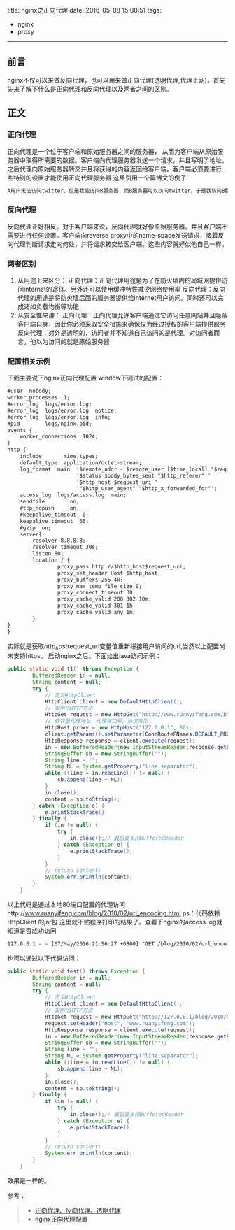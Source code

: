 title: nginx之正向代理
date: 2016-05-08 15:00:51
tags:
- nginx
- proxy

---
## 前言
nginx不仅可以来做反向代理，也可以用来做正向代理(透明代理,代理上网)，首先先来了解下什么是正向代理和反向代理以及两者之间的区别。

## 正文
### 正向代理
正向代理是一个位于客户端和原始服务器之间的服务器， 从而为客户端从原始服务器中取得所需要的数据。客户端向代理服务器发送一个请求，并且写明了地址。之后代理向原始服务器转交并且将获得的内容返回给客户端。客户端必须要进行一些特别的设置才能使用正向代理服务器
 这里引用一个篇博文的例子
```html
A用户无法访问twitter，但是我能访问B服务器，而B服务器可以访问twitter。于是我访问B服务器，告诉它”嗨，伙计，我要访问twitter“，B服务器收到请求后，去访问twitter，twitter把响应信息返回给B服务器，B服务器再把响应信息返回给A。这样，通过B代理服务器，就实现了翻墙。
```

### 反向代理
反向代理正好相反。对于客户端来说，反向代理就好像原始服务器。并且客户端不需要进行任何设置。客户端向reverse proxy中的name-space发送请求，接着反向代理判断请求走向何处，并将请求转交给客户端。这些内容就好似他自己一样。

### 两者区别
1. 从用途上来区分：
正向代理：正向代理用途是为了在防火墙内的局域网提供访问internet的途径。另外还可以使用缓冲特性减少网络使用率
反向代理：反向代理的用途是将防火墙后面的服务器提供给internet用户访问。同时还可以完成诸如负载均衡等功能
2. 从安全性来讲：
正向代理：正向代理允许客户端通过它访问任意网站并且隐蔽客户端自身，因此你必须采取安全措施来确保仅为经过授权的客户端提供服务
反向代理：对外是透明的，访问者并不知道自己访问的是代理。对访问者而言，他以为访问的就是原始服务器

### 配置相关示例
下面主要说下nginx正向代理配置
window下测试的配置：
```xml
#user  nobody;
worker_processes  1;
#error_log  logs/error.log;
#error_log  logs/error.log  notice;
#error_log  logs/error.log  info;
#pid        logs/nginx.pid;
events {
    worker_connections  1024;
}
http {
    include       mime.types;
    default_type  application/octet-stream;
    log_format  main  '$remote_addr - $remote_user [$time_local] "$request" '
                      '$status $body_bytes_sent "$http_referer" '
	                  '$http_host $request_uri '
                      '"$http_user_agent" "$http_x_forwarded_for"';
    access_log  logs/access.log  main;
    sendfile        on;
    #tcp_nopush     on;
    #keepalive_timeout  0;
    keepalive_timeout  65;
    #gzip  on;
    server{
        resolver 8.8.8.8;
        resolver_timeout 30s;
        listen 80;
        location / {
                proxy_pass http://$http_host$request_uri;
                proxy_set_header Host $http_host;
                proxy_buffers 256 4k;
                proxy_max_temp_file_size 0;
                proxy_connect_timeout 30;
                proxy_cache_valid 200 302 10m;
                proxy_cache_valid 301 1h;
                proxy_cache_valid any 1m;
        }
}
}
```

实际就是获取$http_host$request_uri变量值重新拼接用户访问的url,当然以上配置尚未支持https。
启动nginx之后。下面给出java访问示例：
```java
public static void t1() throws Exception {
		BufferedReader in = null;
		String content = null;
		try {
			// 定义HttpClient
			HttpClient client = new DefaultHttpClient();
			// 实例化HTTP方法
			HttpGet request = new HttpGet("http://www.ruanyifeng.com/blog/2010/02/url_encoding.html");
			// 依次是代理地址，代理端口号，协议类型
			HttpHost proxy = new HttpHost("127.0.0.1", 80);
			client.getParams().setParameter(ConnRoutePNames.DEFAULT_PROXY, proxy);
			HttpResponse response = client.execute(request);
			in = new BufferedReader(new InputStreamReader(response.getEntity().getContent()));
			StringBuffer sb = new StringBuffer("");
			String line = "";
			String NL = System.getProperty("line.separator");
			while ((line = in.readLine()) != null) {
				sb.append(line + NL);
			}
			in.close();
			content = sb.toString();
		} catch (Exception e) {
			e.printStackTrace();
		} finally {
			if (in != null) {
				try {
					in.close();// 最后要关闭BufferedReader
				} catch (Exception e) {
					e.printStackTrace();
				}
			}
			// return content;
			System.err.println(content);
		}
	}
```
以上代码是通过本地80端口配置的代理访问http://www.ruanyifeng.com/blog/2010/02/url_encoding.html  ps：代码依赖HttpClient
的jar包
这里就不贴程序打印的结果了。查看下nginx的access.log就知道是否成功访问
```xml
127.0.0.1 - - [07/May/2016:21:56:27 +0800] "GET /blog/2010/02/url_encoding.html HTTP/1.1" 200 99394 "-" www.ruanyifeng.com /blog/2010/02/url_encoding.html "Apache-HttpClient/4.3.6 (java 1.5)" "-"
```

也可以通过以下代码访问：
```java
public static void test() throws Exception {
		BufferedReader in = null;
		String content = null;
		try {
			// 定义HttpClient
			HttpClient client = new DefaultHttpClient();
			// 实例化HTTP方法
			HttpGet request = new HttpGet("http://127.0.0.1/blog/2010/02/url_encoding.html");
			request.setHeader("Host", "www.ruanyifeng.com");
			HttpResponse response = client.execute(request);
			in = new BufferedReader(new InputStreamReader(response.getEntity().getContent()));
			StringBuffer sb = new StringBuffer("");
			String line = "";
			String NL = System.getProperty("line.separator");
			while ((line = in.readLine()) != null) {
				sb.append(line + NL);
			}
			in.close();
			content = sb.toString();
		} finally {
			if (in != null) {
				try {
					in.close();// 最后要关闭BufferedReader
				} catch (Exception e) {
					e.printStackTrace();
				}
			}
			// return content;
			System.err.println(content);
		}
	}
```
效果是一样的。


参考：
> * [正向代理、反向代理、透明代理][1]
> * [nginx正向代理配置][2]

  [1]: http://github.thinkingbar.com/reverseProxy/
  [2]: http://my.oschina.net/duxuefeng/blog/275179


